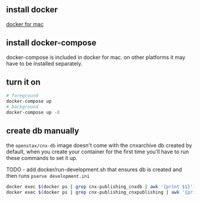 ## install docker

[docker for mac](https://store.docker.com/editions/community/docker-ce-desktop-mac)


## install docker-compose

docker-compose is included in docker for mac. on other platforms it may have to be installed separately.

## turn it on
```bash
# foreground
docker-compose up
# background
docker-compose up -d
```

## create db manually

the `openstax/cnx-db` image doesn't come with the cnxarchive db created by default, when you create your container for the
first time you'll have to run these commands to set it up.

TODO - add docker/run-development.sh that ensures db is created and then runs `pserve development.ini`

```bash
docker exec $(docker ps | grep cnx-publishing_cnxdb | awk '{print $1}') psql --user postgres -c 'create database cnxarchive'
docker exec $(docker ps | grep cnx-publishing_cnxpublishing | awk '{print $1}') cnx-db init
```
